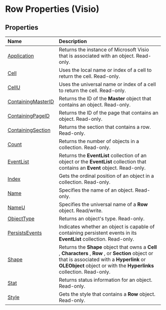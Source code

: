 
# Row Properties (Visio)

## Properties



|**Name**|**Description**|
|:-----|:-----|
|[Application](4e828a82-45a8-48a1-2230-edebbf991c81.md)|Returns the instance of Microsoft Visio that is associated with an object. Read-only.|
|[Cell](74613af7-4c01-aa91-3659-22e313cd6d2c.md)|Uses the local name or index of a cell to return the cell. Read-only.|
|[CellU](1fd467e1-9c5e-238a-b7d6-253668f94882.md)|Uses the universal name or index of a cell to return the cell. Read-only.|
|[ContainingMasterID](12832d29-2eaf-ce37-fb30-ce2de24b140c.md)|Returns the ID of the  **Master** object that contains an object. Read-only.|
|[ContainingPageID](28a8e54d-fb2c-e6b6-ab18-ec71dc06eca5.md)|Returns the ID of the page that contains an object. Read-only.|
|[ContainingSection](1cd7ad01-382a-f177-ed4d-ae4d039dadc0.md)|Returns the section that contains a row. Read-only.|
|[Count](0fb1c315-3e65-3397-c047-2a59dfaa4e31.md)|Returns the number of objects in a collection. Read-only.|
|[EventList](8d5359e4-0834-6d32-8b54-b81ff81f6b38.md)|Returns the  **EventList** collection of an object or the **EventList** collection that contains an **Event** object. Read-only.|
|[Index](16018421-c47a-4375-c8d9-c2f5b8c81a12.md)|Gets the ordinal position of an object in a collection. Read-only.|
|[Name](a6ff24c1-5bed-ecfa-fcbb-889cbc637263.md)|Specifies the name of an object. Read-only.|
|[NameU](5674ba2a-d8a4-5054-4b9c-c14507441bc0.md)|Specifies the universal name of a  **Row** object. Read/write.|
|[ObjectType](03feef55-8326-5412-631b-4a084b557501.md)|Returns an object's type. Read-only.|
|[PersistsEvents](a4bdb46e-9f9b-fdb7-3ab1-0e724b8d817f.md)|Indicates whether an object is capable of containing persistent events in its  **EventList** collection. Read-only.|
|[Shape](d4a5934a-1bad-3e3e-9839-bc08f3277052.md)|Returns the  **Shape** object that owns a **Cell** , **Characters** , **Row** , or **Section** object or that is associated with a **Hyperlink** or **OLEObject** object or with the **Hyperlinks** collection. Read-only.|
|[Stat](8a283c64-c7fe-d613-e2fe-0b676b13c75d.md)|Returns status information for an object. Read-only.|
|[Style](d11fac30-0349-e202-a3db-fab9c65665a1.md)|Gets the style that contains a  **Row** object. Read-only.|
